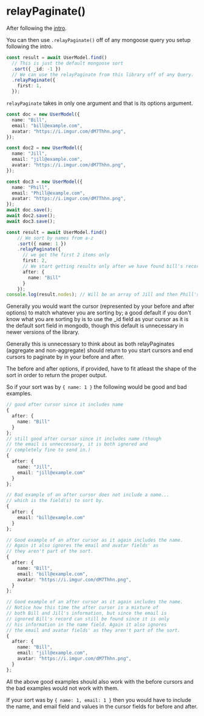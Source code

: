 # relayPaginate()


After following the [intro](../intro.md).

You can then use `.relayPaginate()` off of any mongoose query you setup following the intro.

```ts
const result = await UserModel.find()
  // This is just the default mongoose sort
  .sort({ _id: -1 })
  // We can use the relayPaginate from this library off of any Query.
  .relayPaginate({
    first: 1,
  });
```

`relayPaginate` takes in only one argument and that is its options  argument.

```ts
const doc = new UserModel({
  name: "Bill",
  email: "bill@example.com",
  avatar: "https://i.imgur.com/dM7Thhn.png",
});

const doc2 = new UserModel({
  name: "Jill",
  email: "jill@example.com",
  avatar: "https://i.imgur.com/dM7Thhn.png",
});

const doc3 = new UserModel({
  name: "Phill",
  email: "Phill@example.com",
  avatar: "https://i.imgur.com/dM7Thhn.png",
});
await doc.save();
await doc2.save();
await doc3.save();

const result = await UserModel.find()
    // We sort by names from a-z
    .sort({ name: 1 })
    .relayPaginate({
      // we get the first 2 items only
      first: 2,
      // We start getting results only after we have found bill's record
      after: {
        name: "Bill"
      }
    });
console.log(result.nodes); // Will be an array of Jill and then Phill's object
```

Generally you would want the cursor (represented by your before and after options) to match whatever you are sorting by; a good default if you don't know what you are sorting by is to use the _id field as your cursor as it is the default sort field in mongodb, though this default is unnecessary in newer versions of the library.

Generally this is unnecessary to think about as both relayPaginates (aggregate and non-aggregate) should return to you start cursors and end cursors to paginate by in your before and after.

The before and after options, if provided, have to fit atleast the shape of the sort in order to return the proper output.

So if your sort was by `{ name: 1 }` the following would be good and bad examples.

```ts
// good after cursor since it includes name
{
  after: {
    name: "Bill"
  }
};
// still good after cursor since it includes name (though
// the email is unneccessary, it is both ignored and
// completely fine to send in.)
{
  after: {
    name: "Jill",
    email: "jill@example.com"
  }
};

// Bad example of an after cursor does not include a name...
// which is the field(s) to sort by.
{
  after: {
    email: "bill@example.com"
  }
};

// Good example of an after cursor as it again includes the name.
// Again it also ignores the email and avatar fields' as
// they aren't part of the sort.
{
  after: {
    name: "Bill",
    email: "bill@example.com",
    avatar: "https://i.imgur.com/dM7Thhn.png",
  }
};

// Good example of an after cursor as it again includes the name.
// Notice how this time the after cursor is a mixture of
// both Bill and Jill's information, but since the email is
// ignored Bill's record can still be found since it is only
// his information in the name field. Again it also ignores
// the email and avatar fields' as they aren't part of the sort.
{
  after: {
    name: "Bill",
    email: "jill@example.com",
    avatar: "https://i.imgur.com/dM7Thhn.png",
  }
};
```

All the above good examples should also work with the before cursors and the bad examples would not work with them.

If your sort was by `{ name: 1, email: 1 }` then you would have to include the name, and email field and values in the cursor fields for before and after.


